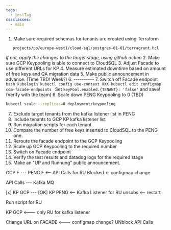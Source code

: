 ```yaml
---
tags:
  - testTag
cssclasses:
  - main
---
```


1. Make sure required schemas for tenants are created using Terraform
```
   projects/pp/europe-west1/cloud-sql/postgres-01-01/terragrunt.hcl
```
_if not, apply the changes to the target stage, using github action_
2. Make sure GCP Keypooling is able to connect to CloudSQL
3. Adjust Facade to use different URLs for KP 
4. Measure estimated downtime based on amount of free keys and QA migration data
5. Make public announcement in advance. (Time TBD! Week?)
6. ----------
7. Switch off Facade endpoint
	```bash
	kubelogin
	kubectl config use-context XXX
	kubectl edit configmap cdm-facade-endpoints
	```
	Set `keyPool.enabled.{TENANT}: 'false'` and save! (Verify with the team)
6. Scale down PENG Keypooling to 0 (TBD)
```bash
kubectl scale --replicas=0 deployment/keypooling 
```
7. Exclude target tenants from the kafka listener list in PENG
8. Include tenants to GCP KP kafka listener list
9. Run migration scripts for each tenant
10. Compare the number of free keys inserted to CloudSQL to the PENG one.
11. Reroute the facade endpoint to the GCP Keypooling
12. Scale up GCP Keypooling to the required number
13. Switch on Facade endpoint
14. Verify the test results and datadog logs for the required stage
15. Make an "UP and Runnung" public announcement.





GCP F --- PENG F <-- API Calls for RU Blocked <- configmap change

API Calls --- Kafka MQ

[x] KP GCP --- [OK] KP PENG <-- Kafka Listener for RU unsubs <-- restart

Run script for RU

KP GCP <--- only RU for kafka listener

Change URL on FACADE <--- configmap change?
UNblock API Calls




